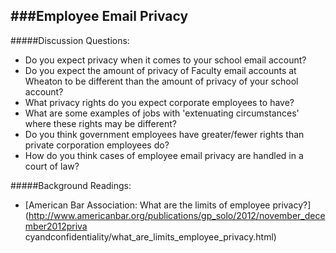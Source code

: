 ###Employee Email Privacy
-------------------------
#####Discussion Questions:
  * Do you expect privacy when it comes to your school email account?
  * Do you expect the amount of privacy of Faculty email accounts at Wheaton to be different than the amount of privacy of your school account?
  * What privacy rights do you expect corporate employees to have?
  * What are some examples of jobs with 'extenuating circumstances' where these rights may be different?
  * Do you think government employees have greater/fewer rights than private corporation employees do?
  * How do you think cases of employee email privacy are handled in a court of law?

#####Background Readings:
* [American Bar Association: What are the limits of employee privacy?](http://www.americanbar.org/publications/gp_solo/2012/november_december2012priva
cyandconfidentiality/what_are_limits_employee_privacy.html)
